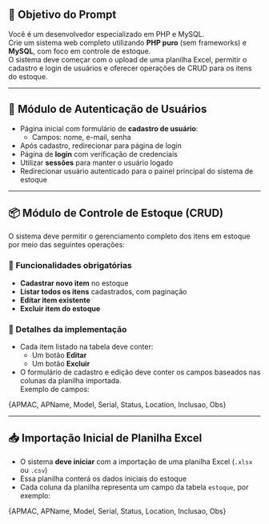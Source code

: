 ## 🎯 Objetivo do Prompt

Você é um desenvolvedor especializado em PHP e MySQL.  
Crie um sistema web completo utilizando **PHP puro** (sem frameworks) e **MySQL**, com foco em controle de estoque.  
O sistema deve começar com o upload de uma planilha Excel, permitir o cadastro e login de usuários e oferecer operações de CRUD para os itens do estoque.

---

## 🔐 Módulo de Autenticação de Usuários

- Página inicial com formulário de **cadastro de usuário**:
  - Campos: nome, e-mail, senha
- Após cadastro, redirecionar para página de login
- Página de **login** com verificação de credenciais
- Utilizar **sessões** para manter o usuário logado
- Redirecionar usuário autenticado para o painel principal do sistema de estoque

---

## 📦 Módulo de Controle de Estoque (CRUD)

O sistema deve permitir o gerenciamento completo dos itens em estoque por meio das seguintes operações:

### 🔹 Funcionalidades obrigatórias

- **Cadastrar novo item** no estoque
- **Listar todos os itens** cadastrados, com paginação
- **Editar item existente**
- **Excluir item do estoque**

### 🔹 Detalhes da implementação

- Cada item listado na tabela deve conter:
  - Um botão **Editar**
  - Um botão **Excluir**
- O formulário de cadastro e edição deve conter os campos baseados nas colunas da planilha importada.  
  Exemplo de campos:

{APMAC,	APName,	Model, Serial, Status, Location, Inclusao, Obs}



---

## 📥 Importação Inicial de Planilha Excel

- O sistema **deve iniciar** com a importação de uma planilha Excel (`.xlsx` ou `.csv`)
- Essa planilha conterá os dados iniciais do estoque
- Cada coluna da planilha representa um campo da tabela `estoque`, por exemplo:

 {APMAC,	APName,	Model, Serial, Status, Location, Inclusao, Obs}
